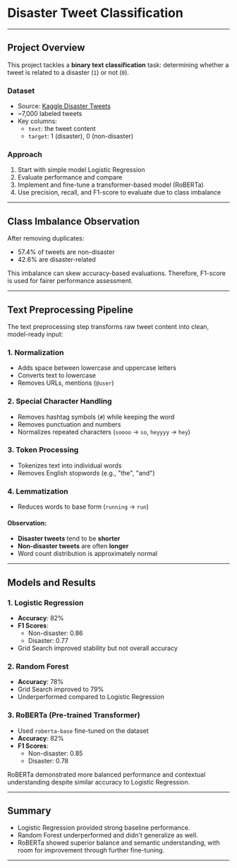 #  Disaster Tweet Classification

---

##  Project Overview

This project tackles a **binary text classification** task: determining whether a tweet is related to a disaster (`1`) or not (`0`).

###  Dataset
- Source: [Kaggle Disaster Tweets](https://www.kaggle.com/competitions/nlp-getting-started/)
- ~7,000 labeled tweets
- Key columns:
  - `text`: the tweet content
  - `target`: 1 (disaster), 0 (non-disaster)

###  Approach
1. Start with simple model Logistic Regression
2. Evaluate performance and compare
3. Implement and fine-tune a transformer-based model (RoBERTa)
4. Use precision, recall, and F1-score to evaluate due to class imbalance

---

##  Class Imbalance Observation

After removing duplicates:

- 57.4% of tweets are non-disaster
- 42.6% are disaster-related

This imbalance can skew accuracy-based evaluations. Therefore, F1-score is used for fairer performance assessment.

---

##  Text Preprocessing Pipeline

The text preprocessing step transforms raw tweet content into clean, model-ready input:

### 1. Normalization
- Adds space between lowercase and uppercase letters
- Converts text to lowercase
- Removes URLs, mentions (`@user`)

### 2. Special Character Handling
- Removes hashtag symbols (`#`) while keeping the word
- Removes punctuation and numbers
- Normalizes repeated characters (`soooo` → `so`, `heyyyy` → `hey`)

### 3. Token Processing
- Tokenizes text into individual words
- Removes English stopwords (e.g., "the", "and")

### 4. Lemmatization
- Reduces words to base form (`running` → `run`)

####  Observation:
- **Disaster tweets** tend to be **shorter**
- **Non-disaster tweets** are often **longer**
- Word count distribution is approximately normal

---

##  Models and Results

### 1.  Logistic Regression
- **Accuracy**: 82%
- **F1 Scores**:
  - Non-disaster: 0.86
  - Disaster: 0.77
- Grid Search improved stability but not overall accuracy

### 2.  Random Forest
- **Accuracy**: 78%
- Grid Search improved to 79%
- Underperformed compared to Logistic Regression

### 3.  RoBERTa (Pre-trained Transformer)
- Used `roberta-base` fine-tuned on the dataset
- **Accuracy**: 82%
- **F1 Scores**:
  - Non-disaster: 0.85
  - Disaster: 0.78

RoBERTa demonstrated more balanced performance and contextual understanding despite similar accuracy to Logistic Regression.

---

##  Summary

- Logistic Regression provided strong baseline performance.
- Random Forest underperformed and didn't generalize as well.
- RoBERTa showed superior balance and semantic understanding, with room for improvement through further fine-tuning.

---
